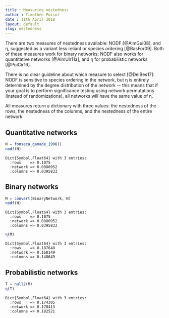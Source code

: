 ```yaml
---
title : Measuring nestedness
author : Timothée Poisot
date : 11th April 2018
layout: default
slug: nestedness
---
```





There are two measures of nestedness available: NODF [@AlmGui08], and η,
suggested as a variant less reliant or species ordering [@BasFor09]. Both of
these measures work for binary networks; NODF also works for quantitative
networks [@AlmUlr11a], and η for probabilistic networks [@PoiCir16].

There is no clear guideline about which measure to select [@DelBes17]: NODF is
sensitive to species ordering in the network, but η is entirely determined by
the degree distribution of the network -- this means that if your goal is to
perform significance testing using network permutations (instead of
randomizations), all networks will have the same value of η.

All measures return a dictionary with three values: the nestedness of the rows,
the nestedness of the columns, and the nestedness of the entire network.

## Quantitative networks

````julia
N = fonseca_ganade_1996()
nodf(N)
````


````
Dict{Symbol,Float64} with 3 entries:
  :rows    => 0.1075
  :network => 0.0880952
  :columns => 0.0395833
````





## Binary networks

````julia
M = convert(BinaryNetwork, N)
nodf(N)
````


````
Dict{Symbol,Float64} with 3 entries:
  :rows    => 0.1075
  :network => 0.0880952
  :columns => 0.0395833
````



````julia
η(M)
````


````
Dict{Symbol,Float64} with 3 entries:
  :rows    => 0.187648
  :network => 0.168149
  :columns => 0.148649
````





## Probabilistic networks

````julia
T = null2(M)
η(T)
````


````
Dict{Symbol,Float64} with 3 entries:
  :rows    => 0.174305
  :network => 0.178413
  :columns => 0.182521
````


